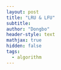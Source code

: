 ```yaml
---
layout: post
title: "LRU & LFU"
subtitle: 
author: "Dongbo"
header-style: text
mathjax: true
hidden: false
tags:
  - algorithm
---
```


